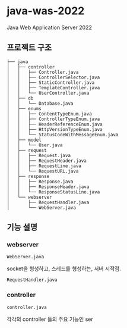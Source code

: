 # java-was-2022
Java Web Application Server 2022

## 프로젝트 구조
    ├── java
    │   ├── controller
    │   │   ├── Controller.java
    │   │   ├── ControllerSelector.java
    │   │   ├── StaticController.java
    │   │   ├── TemplateController.java
    │   │   └── UserController.java
    │   ├── db
    │   │   └── Database.java
    │   ├── enums
    │   │   ├── ContentTypeEnum.java
    │   │   ├── ControllerTypeEnum.java
    │   │   ├── HeaderReferenceEnum.java
    │   │   ├── HttpVersionTypeEnum.java
    │   │   └── StatusCodeWithMessageEnum.java
    │   ├── model
    │   │   └── User.java
    │   ├── request
    │   │   ├── Request.java
    │   │   ├── RequestHeader.java
    │   │   ├── RequestLine.java
    │   │   └── RequestURL.java
    │   ├── response
    │   │   ├── Response.java
    │   │   ├── ResponseHeader.java
    │   │   └── ResponseStatusLine.java
    │   └── webserver
    │       ├── RequestHandler.java
    │       └── WebServer.java


## 기능 설명
### webserver
    WebServer.java
socket을 형성하고, 스레드를 형성하는, 서버 시작점.

    RequestHandler.java


### controller
    controller.java
각각의 controller 들의 주요 기능인 ser